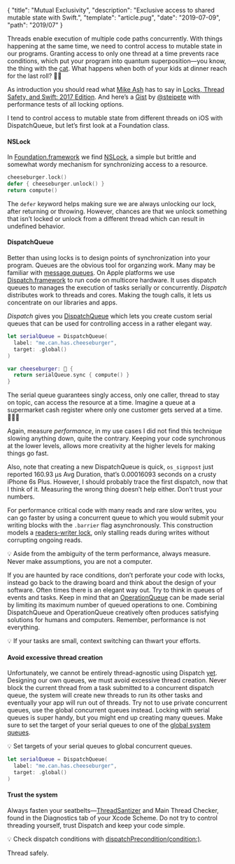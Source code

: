 {
  "title": "Mutual Exclusivity",
  "description": "Exclusive access to shared mutable state with Swift.",
  "template": "article.pug",
  "date": "2019-07-09",
  "path": "2019/07"
}

Threads enable execution of multiple code paths concurrently. With things happening at the same time, we need to control access to mutable state in our programs. Granting access to only one thread at a time prevents race conditions, which put your program into quantum superposition—you know, the thing with the [cat](https://en.wikipedia.org/wiki/Schrödinger%27s_cat). What happens when both of your kids at dinner reach for the last roll? 🍞💥

As introduction you should read what [Mike Ash](https://www.mikeash.com/pyblog/) has to say in [Locks, Thread Safety, and Swift: 2017 Edition](https://www.mikeash.com/pyblog/friday-qa-2017-10-27-locks-thread-safety-and-swift-2017-edition.html). And here’s a [Gist](https://gist.github.com/steipete/36350a8a60693d440954b95ea6cbbafc) by [@steipete](https://twitter.com/steipete) with performance tests of all locking options.

I tend to control access to mutable state from different threads on iOS with DispatchQueue, but let’s first look at a Foundation class.

#### NSLock

In [Foundation.framework](https://developer.apple.com/documentation/foundation) we find [NSLock](https://developer.apple.com/documentation/foundation/nslock), a simple but brittle and somewhat wordy mechanism for synchronizing access to a resource.

```swift
cheeseburger.lock()
defer { cheeseburger.unlock() }
return compute()
```

The `defer` keyword helps making sure we are always unlocking our lock, after returning or throwing. However, chances are that we unlock something that isn’t locked or unlock from a different thread which can result in undefined behavior.

#### DispatchQueue

Better than using locks is to design points of synchronization into your program. Queues are the obvious tool for organzing work. Many may be familiar with [message queues](https://en.wikipedia.org/wiki/Message_queue). On Apple platforms we use [Dispatch.framework](https://developer.apple.com/documentation/dispatch) to run code on multicore hardware. It uses dispatch queues to manages the execution of tasks serially or concurrently. *Dispatch* distributes work to threads and cores. Making the tough calls, it lets us concentrate on our libraries and apps.

*Dispatch* gives you [DispatchQueue](https://developer.apple.com/documentation/dispatch/dispatchqueue) which lets you create custom serial queues that can be used for controlling access in a rather elegant way.

```swift
let serialQueue = DispatchQueue(
  label: "me.can.has.cheeseburger",
  target: .global()
)

var cheeseburger: 🍔 {
  return serialQueue.sync { compute() }
}
```

The serial queue guarantees singly access, only one caller, thread to stay on topic, can access the resource at a time. Imagine a queue at a supermarket cash register where only one customer gets served at a time. 🛒🛒🛒

Again, measure *performance*, in my use cases I did not find this technique slowing anything down, quite the contrary. Keeping your code synchronous at the lower levels, allows more creativity at the higher levels for making things go fast.

Also, note that creating a new DispatchQueue is quick, `os_signpost` just reported 160.93 µs Avg Duration, that’s 0.00016093 seconds on a crusty iPhone 6s Plus. However, I should probably trace the first dispatch, now that I think of it. Measuring the wrong thing doesn’t help either. Don’t trust your numbers.

For performance critical code with many reads and rare slow writes, you can go faster by using a concurrent queue to which you would submit your writing blocks with the `.barrier` flag asynchronously. This construction models a [readers-writer lock](https://en.wikipedia.org/wiki/Readers–writer_lock), only stalling reads during writes without corrupting ongoing reads.

💡 Aside from the ambiguity of the term performance, always measure. Never make assumptions, you are not a computer.

If you are haunted by race conditions, don’t perforate your code with locks, instead go back to the drawing board and think about the design of your software. Often times there is an elegant way out. Try to think in queues of events and tasks. Keep in mind that an [OperationQueue](https://developer.apple.com/documentation/foundation/operationqueue) can be made serial by limiting its maximum number of queued operations to one. Combining DispatchQueue and OperationQueue creatively often produces satisfying solutions for humans and computers. Remember, performance is not everything.

💡 If your tasks are small, context switching can thwart your efforts.

#### Avoid excessive thread creation

Unfortunately, we cannot be entirely thread-agnostic using Dispatch [yet](https://gist.github.com/lattner/31ed37682ef1576b16bca1432ea9f782). Designing our own queues, we must avoid excessive thread creation. Never block the current thread from a task submitted to a concurrent dispatch queue, the system will create new threads to run its other tasks and eventually your app will run out of threads. Try not to use private concurrent queues, use the global concurrent queues instead. Locking with serial queues is super handy, but you might end up creating many queues. Make sure to set the target of your serial queues to one of the [global system queues](https://developer.apple.com/documentation/dispatch/dispatchqueue/2300077-global).

💡 Set targets of your serial queues to global concurrent queues.

```swift
let serialQueue = DispatchQueue(
  label: "me.can.has.cheeseburger",
  target: .global()
)
```

#### Trust the system

Always fasten your seatbelts—[ThreadSantizer](https://clang.llvm.org/docs/ThreadSanitizer.html) and Main Thread Checker, found in the Diagnostics tab of your Xcode Scheme. Do not try to control threading yourself, trust Dispatch and keep your code simple.

💡 Check dispatch conditions with [dispatchPrecondition(condition:)](https://developer.apple.com/documentation/dispatch/1780605-dispatchprecondition).

Thread safely.
